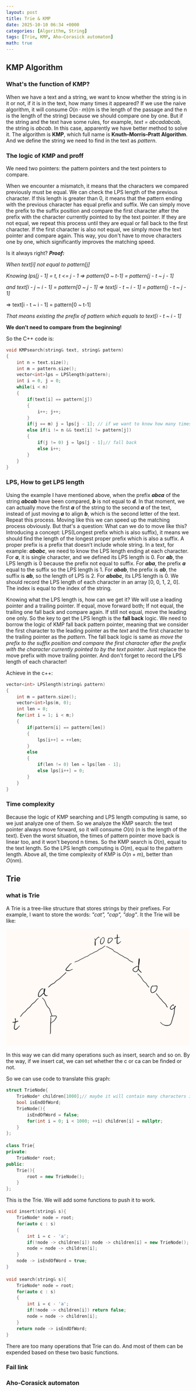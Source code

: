 ```yaml
---
layout: post
title: Trie & KMP
date: 2025-10-10 06:34 +0000
categories: [Algorithm, String]
tags: [Trie, KMP, Aho–Corasick automaton]
math: true
---
```

## **KMP Algorithm**

### **What's the function of KMP?**

When we have a text and a string, we want to know whether the string is in it or not, if it is in the text, how many times it appeared? If we use the naive algorithm, it will consume $O(n \cdot m)$(m is the length of the passage and the n is the length of the string) because we should compare one by one. But if the string and the text have some rules, for example, *text = abcadabcab*, the string is *abcab*. In this case, apparently we have better method to solve it. The algorithm is **KMP**, which full name is **Knuth–Morris–Pratt Algorithm**. And we define the string we need to find in the text as *pattern*.

### **The logic of KMP and proff**

We need two pointers: the pattern pointers and the text pointers to compare.

When we encounter a mismatch, it means that the characters we compared previously must be equal. We can check the LPS length of the previous character. If this length is greater than 0, it means that the pattern ending with the previous character has equal prefix and suffix. We can simply move the prefix to the suffix position and compare the first character after the prefix with the character currently pointed to by the text pointer. If they are not equal, we repeat this process until they are equal or fall back to the first character. If the first character is also not equal, we simply move the text pointer and compare again. This way, you don't have to move characters one by one, which significantly improves the matching speed.

Is it always right?
***Proof:***

*When text[i] not equal to pattern[j]*

*Knowing lps[j - 1] = t, t <= j - 1 => pattern[0 ~ t-1] = pattern[j - t ~ j - 1]*

*and text[i - j ~ i - 1] = pattern[0 ~ j - 1] => text[i - t ~ i - 1] = pattern[j - t ~ j - 1]*

=> text[i - t ~ i - 1] = pattern[0 ~ t-1]

*That means existing the prefix of pattern which equals to text[i - t ~ i - 1]*

**We don’t need to compare from the beginning!**

So the C++ code is:

```c++
void KMPsearch(string& text, string& pattern)
{
    int n = text.size();
    int m = pattern.size();
    vector<int>lps = LPSlength(pattern);
    int i = 0, j = 0;
    while(i < n)
    {
        if(text[i] == pattern[j])
        {
            i++; j++;
        }
        if(j == m) j = lps[j - 1]; // if we want to know how many times the pattern appeared, we can add a count to contain it.
        else if(i != n && text[i] != pattern[j])
        {
            if(j != 0) j = lps[j - 1];// fall back
            else i++;
        }
    }    
}
```

### **LPS, How to get LPS length**

Using the example I have mentioned above, when the prefix ***abca*** of the string ***abcab*** have been compared, ***b*** is not equal to ***d***. In that moment, we can actually move the first ***a*** of the string to the second ***a*** of the text, instead of just moving ***a*** to align ***b***, which is the second letter of the text. Repeat this process. Moving like this we can speed up the matching process obviously. But that's a question: What can we do to move like this? Introducing a concept: LPS(Longest prefix which is also suffix), it means we should find the length of the longest proper prefix which is also a suffix. A proper prefix is a prefix that doesn’t include whole string. In a text, for example: ***ababc***, we need to know the LPS length ending at each character. For ***a***, it is single character, and we defined its LPS length is 0. For ***ab***, the LPS length is 0 because the prefix not equal to suffix. For ***aba***, the prefix ***a*** equal to the suffix so the LPS length is 1. For ***abab***, the prefix is ***ab***, the suffix is ***ab***, so the length of LPS is 2. For ***ababc***, its LPS length is 0. We should record the LPS length of each character in an array [0, 0, 1, 2, 0]. The index is equal to the index of the string.

Knowing what the LPS length is, how can we get it? We will use a leading pointer and a trailing pointer. If equal, move forward both; If not equal, the trailing one fall back and compare again. If still not equal, move the leading one only. So the key to get the LPS length is the **fall back** logic. We need to borrow the logic of KMP fall back pattern pointer, meaning that we consider the first character to the leading pointer as the *text* and the first character to the trailing pointer as the *pattern*. The fall back logic is same as *move the prefix to the suffix position and compare the first character after the prefix with the character currently pointed to by the text pointer*. Just replace the move prefix with move trailing pointer. And don't forget to record the LPS length of each character!

Achieve in the c++:

```c++
vector<int> LPSlength(string& pattern)
{
    int m = pattern.size();
    vector<int>lps(m, 0);
    int len = 0;
    for(int i = 1; i < m;)
    {
        if(pattern[i] == pattern[len])
        {
            lps[i++] = ++len;
        }
        else
        {
            if(len != 0) len = lps[len - 1];
            else lps[i++] = 0;
        }
    }
}
```

### **Time complexity**

Because the logic of KMP searching and LPS length computing is same, so we just analyze one of them. So we analyze the KMP search: the text pointer always move forward, so it will consume $O(n)$ (n is the length of the text). Even the worst situation, the times of pattern pointer move back is linear too, and it won't beyond n times. So the KMP search is $O(n)$, equal to the text length. So the LPS length computing is $O(m)$, equal to the pattern length.
Above all, the time complexity of KMP is $O(n + m)$, better than $O(nm)$.

## **Trie**

### **what is Trie**

A Trie is a tree-like structure that stores strings by their prefixes. For example, I want to store the words: *"cat", "cap", "dog"*. It the Trie will be like:

![alt text](/assets/images/Trie.jpeg)

In this way we can did many operations such as insert, search and so on. By the way, if we insert cat, we can set whether the c or ca can be finded or not.

So we can use code to translate this graph:

```c++
struct TrieNode{
    TrieNode* children[1000];// maybe it will contain many characters instead of only the 26 letters
    bool isEndOfWord;
    TrieNode(){
        isEndOfWord = false;
        for(int i = 0; i < 1000; ++i) children[i] = nullptr;
    }
};

class Trie{
private:
    TrieNode* root;
public:
    Trie(){
        root = new TrieNode();
    }
};
```

This is the Trie. We will add some functions to push it to work.

```c++
void insert(string& s){
    TrieNode* node = root;
    for(auto c : s)
    {
        int i = c - 'a';
        if(!node -> children[i]) node -> children[i] = new TrieNode();
        node = node -> children[i];
    }
    node -> isEndOfWord = true;
}

void search(string& s){
    TrieNode* node = root;
    for(auto c : s)
    {
        int i = c - 'a';
        if(!node -> children[i]) return false;
        node = node -> children[i];
    }
    return node -> isEndOfWord;
}
```

There are too many operations that Trie can do. And most of them can be expended based on these two basic functions.

### **Fail link**

### **Aho-Corasick automaton**
